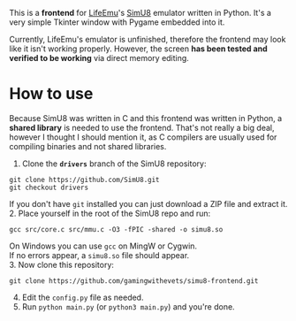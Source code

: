 This is a **frontend** for [LifeEmu](https://github.com/LifeEmu)'s [SimU8](https://github.com/SimU8) emulator written in Python. It's a very simple Tkinter window with Pygame embedded into it.

Currently, LifeEmu's emulator is unfinished, therefore the frontend may look like it isn't working properly. However, the screen **has been tested and verified to be working** via direct memory editing.

# How to use
Because SimU8 was written in C and this frontend was written in Python, a **shared library** is needed to use the frontend.
That's not really a big deal, however I thought I should mention it, as C compilers are usually used for compiling binaries and not shared libraries.

1. Clone the **`drivers`** branch of the SimU8 repository:
```
git clone https://github.com/SimU8.git
git checkout drivers
```
If you don't have `git` installed you can just download a ZIP file and extract it.  
2. Place yourself in the root of the SimU8 repo and run:
```
gcc src/core.c src/mmu.c -O3 -fPIC -shared -o simu8.so
```
On Windows you can use `gcc` on MingW or Cygwin.  
If no errors appear, a `simu8.so` file should appear.  
3. Now clone this repository:
```
git clone https://github.com/gamingwithevets/simu8-frontend.git
```
4. Edit the `config.py` file as needed.
5. Run `python main.py` (or `python3 main.py`) and you're done.
